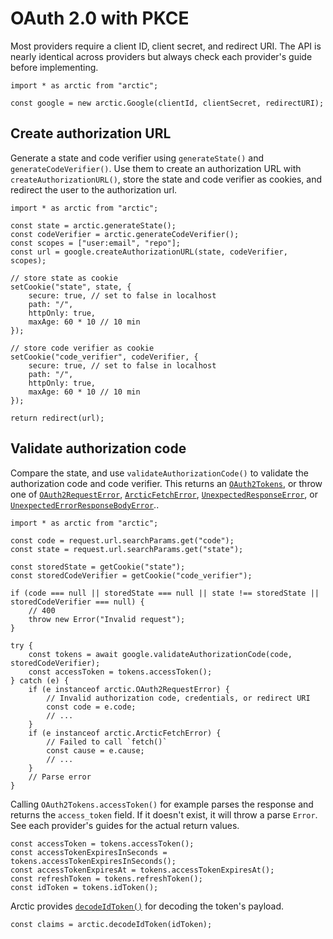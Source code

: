 OAuth 2.0 with PKCE
===================

Most providers require a client ID, client secret, and redirect URI. The API is nearly identical across providers but always check each provider's guide before implementing.

    import * as arctic from "arctic";
    
    const google = new arctic.Google(clientId, clientSecret, redirectURI);
    

Create authorization URL
------------------------

Generate a state and code verifier using `generateState()` and `generateCodeVerifier()`. Use them to create an authorization URL with `createAuthorizationURL()`, store the state and code verifier as cookies, and redirect the user to the authorization url.

    import * as arctic from "arctic";
    
    const state = arctic.generateState();
    const codeVerifier = arctic.generateCodeVerifier();
    const scopes = ["user:email", "repo"];
    const url = google.createAuthorizationURL(state, codeVerifier, scopes);
    
    // store state as cookie
    setCookie("state", state, {
    	secure: true, // set to false in localhost
    	path: "/",
    	httpOnly: true,
    	maxAge: 60 * 10 // 10 min
    });
    
    // store code verifier as cookie
    setCookie("code_verifier", codeVerifier, {
    	secure: true, // set to false in localhost
    	path: "/",
    	httpOnly: true,
    	maxAge: 60 * 10 // 10 min
    });
    
    return redirect(url);
    

Validate authorization code
---------------------------

Compare the state, and use `validateAuthorizationCode()` to validate the authorization code and code verifier. This returns an [`OAuth2Tokens`](/reference/main/OAuth2Tokens), or throw one of [`OAuth2RequestError`](/reference/main/OAuth2RequestError), [`ArcticFetchError`](/reference/main/ArcticFetchError), [`UnexpectedResponseError`](/reference/main/UnexpectedResponseError), or [`UnexpectedErrorResponseBodyError`](/reference/main/UnexpectedErrorResponseBodyError)..

    import * as arctic from "arctic";
    
    const code = request.url.searchParams.get("code");
    const state = request.url.searchParams.get("state");
    
    const storedState = getCookie("state");
    const storedCodeVerifier = getCookie("code_verifier");
    
    if (code === null || storedState === null || state !== storedState || storedCodeVerifier === null) {
    	// 400
    	throw new Error("Invalid request");
    }
    
    try {
    	const tokens = await google.validateAuthorizationCode(code, storedCodeVerifier);
    	const accessToken = tokens.accessToken();
    } catch (e) {
    	if (e instanceof arctic.OAuth2RequestError) {
    		// Invalid authorization code, credentials, or redirect URI
    		const code = e.code;
    		// ...
    	}
    	if (e instanceof arctic.ArcticFetchError) {
    		// Failed to call `fetch()`
    		const cause = e.cause;
    		// ...
    	}
    	// Parse error
    }
    

Calling `OAuth2Tokens.accessToken()` for example parses the response and returns the `access_token` field. If it doesn't exist, it will throw a parse `Error`. See each provider's guides for the actual return values.

    const accessToken = tokens.accessToken();
    const accessTokenExpiresInSeconds = tokens.accessTokenExpiresInSeconds();
    const accessTokenExpiresAt = tokens.accessTokenExpiresAt();
    const refreshToken = tokens.refreshToken();
    const idToken = tokens.idToken();
    

Arctic provides [`decodeIdToken()`](/reference/main/decodeIdToken) for decoding the token's payload.

    const claims = arctic.decodeIdToken(idToken);